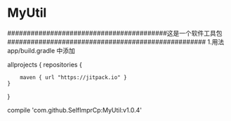 # MyUtil
#########################################这是一个软件工具包###################################################
1.用法
 app/build.gradle 中添加

allprojects {
    repositories {

        maven { url "https://jitpack.io" }
    }
}

   compile 'com.github.SelfImprCp:MyUtil:v1.0.4'
